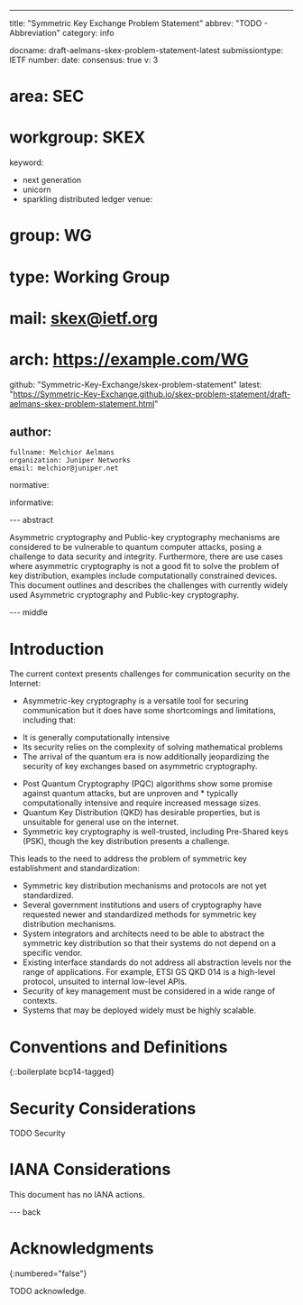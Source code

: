 ---
title: "Symmetric Key Exchange Problem Statement"
abbrev: "TODO - Abbreviation"
category: info

docname: draft-aelmans-skex-problem-statement-latest
submissiontype: IETF
number:
date:
consensus: true
v: 3
# area: SEC
# workgroup: SKEX
keyword:
 - next generation
 - unicorn
 - sparkling distributed ledger
venue:
#  group: WG
#  type: Working Group
#  mail: skex@ietf.org
#  arch: https://example.com/WG
  github: "Symmetric-Key-Exchange/skex-problem-statement"
  latest: "https://Symmetric-Key-Exchange.github.io/skex-problem-statement/draft-aelmans-skex-problem-statement.html"

author:
 -
    fullname: Melchior Aelmans
    organization: Juniper Networks
    email: melchior@juniper.net

normative:

informative:


--- abstract

Asymmetric cryptography and Public-key cryptography mechanisms are considered to be vulnerable to quantum computer attacks, posing a challenge to data security and integrity. Furthermore, there are use cases where asymmetric cryptography is not a good fit to solve the problem of key distribution, examples include computationally constrained devices. This document outlines and describes the challenges with currently widely used Asymmetric cryptography and Public-key cryptography.


--- middle

# Introduction

The current context presents challenges for communication security on the Internet:
* Asymmetric-key cryptography is a versatile tool for securing communication but it does have some shortcomings and limitations, including that:
 - It is generally computationally intensive
 - Its security relies on the complexity of solving mathematical problems
 - The arrival of the quantum era is now additionally jeopardizing the security of key exchanges based on asymmetric cryptography.
* Post Quantum Cryptography (PQC) algorithms show some promise against quantum attacks, but are unproven and * typically computationally intensive and require increased message sizes.
* Quantum Key Distribution (QKD) has desirable properties, but is unsuitable for general use on the internet.
* Symmetric key cryptography is well-trusted, including Pre-Shared keys (PSK), though the key distribution presents a challenge.

This leads to the need to address the problem of symmetric key establishment and standardization:
* Symmetric key distribution mechanisms and protocols are not yet standardized.
* Several government institutions and users of cryptography have requested newer and standardized methods for symmetric key distribution mechanisms.
* System integrators and architects need to be able to abstract the symmetric key distribution so that their systems do not depend on a specific vendor.
* Existing interface standards do not address all abstraction levels nor the range of applications. For example, ETSI GS QKD 014 is a high-level protocol, unsuited to internal low-level APIs.
* Security of key management must be considered in a wide range of contexts.
* Systems that may be deployed widely must be highly scalable.


# Conventions and Definitions

{::boilerplate bcp14-tagged}


# Security Considerations

TODO Security


# IANA Considerations

This document has no IANA actions.


--- back

# Acknowledgments
{:numbered="false"}

TODO acknowledge.
